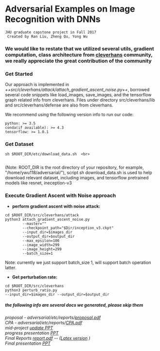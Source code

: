 # Adversarial Examples on Image Recognition with DNNs

```
JHU graduate capstone project in Fall 2017
 Created by Ran Liu, Zheng Qu, Yong Wu
```

### We would like to restate that we utilized several utils, gradient computation, class architecture from [cleverhans](https://github.com/tensorflow/cleverhans) community, we really appreciate the great contribution of the community

### Get Started

Our approach is implemented in *++src/cleverhans/attack/attach_gradient_ascent_noise.py++*, borrowed several code snippets like load_images, save_images, and the tensorflow graph related info from cleverhans. Files under directory src/cleverhans/lib and src/cleverhans/defense are also from cleverhans.

We recommend using the following version info to run our code:

```
python: >= 3.5
conda(if available): >= 4.3
tensorflow: >= 1.0.1
```



### Get Dataset

```
sh $ROOT_DIR/etc/download_data.sh  <br>
       
```
(Note: ROOT_DIR is the root directory of your repository, for example, "/home/ywu118/adversarial/"), script sh download_data.sh is used to help download relevant dataset, including images, and tensorflow pretrained models like resnet, ineception-v3

### Execute Gradient Ascent with Noise approach


- **perform gradient ascent with noise attack:** 

```
cd $ROOT_DIR/src/cleverhans/attack 
python3 attach_gradient_ascent_noise.py  
        --master=""
        --checkpoint_path="$Dir/inception_v3.ckpt"
        --input_dir=$images_dir
        --output_dir=$output_dir
        --max_epsilon=100 
        --image_width=299
        --image_height=299 
        --batch_size=1
```
Note: currently we just support batch_size 1, will support batch operation latter.

- **Get perturbation rate:** 

```
cd $ROOT_DIR/src/cleverhans 
python3 perturb_ratio.py
--input_dir=$images_dir --output_dir=$output_dir
```





##### the following info are several docs we generated, please skip them


*proposal - adversarial/etc/reports/[proposal.pdf](https://github.com/yongcale/adversarial/blob/master/etc/report/proposal.pdf)<br>
CPA - adversarial/etc/reports/[CPA.pdf](https://github.com/yongcale/adversarial/blob/master/etc/report/Capstone%20%20CPA.pdf) <br>
mid-project [update PPT](https://docs.google.com/document/d/1TQSCHRkNbKEyEXy47DUizdd5kNxNmqapIAxt5I4Ckf0/edit)<br>
progress presentation [PPT](https://docs.google.com/document/d/1TQSCHRkNbKEyEXy47DUizdd5kNxNmqapIAxt5I4Ckf0/edit?usp=sharing)<br>
Final Reports [report.pdf](https://github.com/yongcale/adversarial/blob/master/etc/report/capstone-adversarial.pdf) -- ([Latex version](https://www.overleaf.com/10853570cqtykqmmnmtd) )<br>
Final presentation [PPT](https://docs.google.com/presentation/d/10aPZfIskeboQ367dO0CCDr6wGIdnv3mY8C0ZBPir_Xs/edit)*


